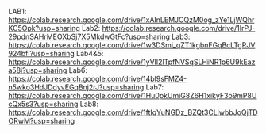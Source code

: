 LAB1: 
https://colab.research.google.com/drive/1xAInLEMJCQzM0og_zYe1LjWQhrKC5Opk?usp=sharing
Lab2: https://colab.research.google.com/drive/1IrPJ-29pdnSAHrMEOXbSj7X5MkdwGtFc?usp=sharing
Lab3: https://colab.research.google.com/drive/1w3DSmi_qZT1kgbnFGqBcLTgRJV924bfi?usp=sharing
Lab4&5: https://colab.research.google.com/drive/1yVlI2lTpfNVSqSLHiNR1p6U9kEaza58i?usp=sharing
Lab6: https://colab.research.google.com/drive/14bl9sFMZ4-n5wko3HdJDdyvEGqBnj2rJ?usp=sharing
Lab7: https://colab.research.google.com/drive/1Hu0pkUmiG8Z6H1xikyF3b9mP8UcQx5s3?usp=sharing
Lab8: https://colab.research.google.com/drive/1ftIqYuNGDz_BZQt3CLiwbbJoQjTDORwM?usp=sharing
